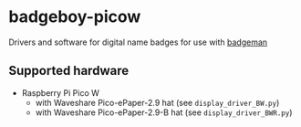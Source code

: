 # badgeboy-picow
Drivers and software for digital name badges for use with [badgeman](https://github.com/mhmatthall/badgeman)

## Supported hardware
- Raspberry Pi Pico W
  - with Waveshare Pico-ePaper-2.9 hat (see `display_driver_BW.py`)
  - with Waveshare Pico-ePaper-2.9-B hat (see `display_driver_BWR.py`)
